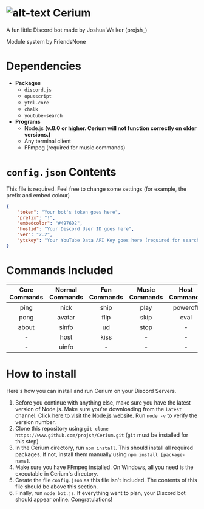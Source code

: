 
# ![alt-text](https://images-ext-2.discordapp.net/external/SP8hY16jjcczwT8zsgAgE4mbkzXH6Mq_LtpjbaM5KP0/%3Fsize%3D2048/https/cdn.discordapp.com/avatars/300513436675080205/5859fea0c4d06c281f3ce2dc39d37136.png?width=50&height=50) Cerium
A fun little Discord bot made by Joshua Walker (projsh_)

Module system by FriendsNone

# Dependencies
- **Packages**
    - `discord.js`
    - `opusscript`
    - `ytdl-core`
    - `chalk`
    - `youtube-search`
- **Programs**
    - Node.js **(v.8.0 or higher. Cerium will not function correctly on older versions.)**
    - Any terminal client
    - FFmpeg (required for music commands)

# `config.json` Contents
This file is required. Feel free to change some settings (for example, the prefix and embed colour)
```json
{
    "token": "Your bot's token goes here",
    "prefix": "!",
    "embedcolor": "#4976D2",
    "hostid": "Your Discord User ID goes here",
    "ver": "2.2",
    "ytskey": "Your YouTube Data API Key goes here (required for search functionality)"
}
```
# Commands Included
|  Core Commands  |  Normal Commands  |  Fun Commands  |  Music Commands  |  Host Commands  |
|:---------------:|:-----------------:|:--------------:|:----------------:|:---------------:|
| ping			  | nick			  | ship		   | play			  | poweroff		|
| pong			  | avatar		      | flip           | skip			  | eval		    |
| about			  | sinfo			  | ud			   | stop			  |	-				|
| -				  | host			  | kiss		   | -				  |	-				|
| -				  | uinfo			  | -			   | -				  |	-				|

# How to install
Here's how you can install and run Cerium on your Discord Servers.
1. Before you continue with anything else, make sure you have the latest version of Node.js. Make sure you're downloading from the `latest` channel. [Click here to visit the Node.js website.](https://nodejs.org) Run `node -v` to verify the version number.
2. Clone this repository using `git clone https://www.github.com/projsh/Cerium.git` (`git` must be installed for this step)
3. In the Cerium directory, run `npm install`. This should install all required packages. If not, install them manually using `npm install [package-name]`.
4. Make sure you have FFmpeg installed. On Windows, all you need is the executable in Cerium's directory.
5. Create the file `config.json` as this file isn't included. The contents of this file should be above this section.
6. Finally, run `node bot.js`. If everything went to plan, your Discord bot should appear online. Congratulations!
